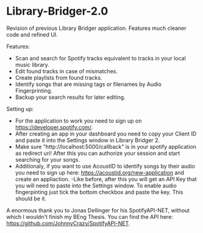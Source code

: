 # Library-Bridger-2.0
Revision of previous Library Bridger application. Features much cleaner code and refined UI.

Features:
- Scan and search for Spotify tracks equivalent to tracks in your local music library.
- Edit found tracks in case of mismatches.
- Create playlists from found tracks.
- Identify songs that are missing tags or filenames by Audio Fingerprinting.
- Backup your search results for later editing.

Setting up:
- For the application to work you need to sign up on https://developer.spotify.com/. 
- After creating an app in your dashboard you need to copy your Client ID and paste it into the Settings window in Library Bridger 2. 
- Make sure "http://localhost:5000/callback" is in your spotify application as redirect uri! After this you can authorize your session and start searching for your songs.
- Additionaly, if you want to use AcoustID to identify songs by their audio you need to sign up here: https://acoustid.org/new-application and create an appliaction. 
-Like before, after this you will get an API Key that you will need to paste into the Settings window. To enable audio fingerpinting just tick the bottom checkbox and paste the key. This should be it.

A enormous thank you to Jonas Dellinger for his SpotifyAPI-NET, without which I wouldn't finish my BEng Thesis. You can find the API here: https://github.com/JohnnyCrazy/SpotifyAPI-NET.
